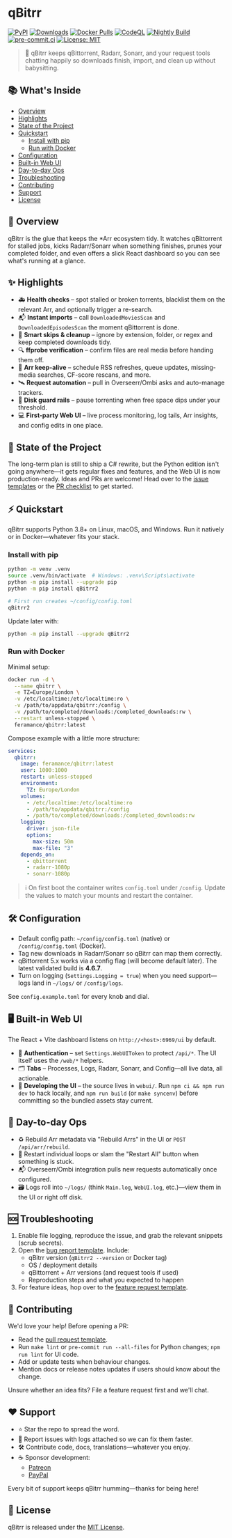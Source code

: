 # qBitrr

[![PyPI](https://img.shields.io/pypi/v/qBitrr2?label=PyPI)](https://pypi.org/project/qBitrr2/)
[![Downloads](https://img.shields.io/pypi/dm/qBitrr2)](https://pypi.org/project/qBitrr2/)
[![Docker Pulls](https://img.shields.io/docker/pulls/feramance/qbitrr.svg)](https://hub.docker.com/r/feramance/qbitrr)
[![CodeQL](https://github.com/Feramance/qBitrr/actions/workflows/codeql.yml/badge.svg?branch=master)](https://github.com/Feramance/qBitrr/actions/workflows/codeql.yml)
[![Nightly Build](https://github.com/Feramance/qBitrr/actions/workflows/nightly.yml/badge.svg?branch=master)](https://github.com/Feramance/qBitrr/actions/workflows/nightly.yml)
[![pre-commit.ci](https://results.pre-commit.ci/badge/github/Feramance/qBitrr/master.svg)](https://results.pre-commit.ci/latest/github/Feramance/qBitrr/master)
[![License: MIT](https://img.shields.io/pypi/l/qbitrr)](LICENSE)

> 🧩 qBitrr keeps qBittorrent, Radarr, Sonarr, and your request tools chatting happily so downloads finish, import, and clean up without babysitting.

## 📚 What's Inside
- [Overview](#-overview)
- [Highlights](#-highlights)
- [State of the Project](#-state-of-the-project)
- [Quickstart](#-quickstart)
  - [Install with pip](#install-with-pip)
  - [Run with Docker](#run-with-docker)
- [Configuration](#-configuration)
- [Built-in Web UI](#-built-in-web-ui)
- [Day-to-day Ops](#-day-to-day-ops)
- [Troubleshooting](#-troubleshooting)
- [Contributing](#-contributing)
- [Support](#-support)
- [License](#-license)

## 🧠 Overview
qBitrr is the glue that keeps the *Arr ecosystem tidy. It watches qBittorrent for stalled jobs, kicks Radarr/Sonarr when something finishes, prunes your completed folder, and even offers a slick React dashboard so you can see what's running at a glance.

## ✨ Highlights
- 🚑 **Health checks** – spot stalled or broken torrents, blacklist them on the relevant Arr, and optionally trigger a re-search.
- 📬 **Instant imports** – call `DownloadedMoviesScan` and `DownloadedEpisodesScan` the moment qBittorrent is done.
- 🧹 **Smart skips & cleanup** – ignore by extension, folder, or regex and keep completed downloads tidy.
- 🔍 **ffprobe verification** – confirm files are real media before handing them off.
- 🔄 **Arr keep-alive** – schedule RSS refreshes, queue updates, missing-media searches, CF-score rescans, and more.
- 🛰️ **Request automation** – pull in Overseerr/Ombi asks and auto-manage trackers.
- 💾 **Disk guard rails** – pause torrenting when free space dips under your threshold.
- 💻 **First-party Web UI** – live process monitoring, log tails, Arr insights, and config edits in one place.

## 📌 State of the Project
The long-term plan is still to ship a C# rewrite, but the Python edition isn't going anywhere—it gets regular fixes and features, and the Web UI is now production-ready. Ideas and PRs are welcome! Head over to the [issue templates](.github/ISSUE_TEMPLATE) or the [PR checklist](.github/pull_request_template.md) to get started.

## ⚡ Quickstart
qBitrr supports Python 3.8+ on Linux, macOS, and Windows. Run it natively or in Docker—whatever fits your stack.

### Install with pip
```bash
python -m venv .venv
source .venv/bin/activate  # Windows: .venv\Scripts\activate
python -m pip install --upgrade pip
python -m pip install qBitrr2

# First run creates ~/config/config.toml
qBitrr2
```

Update later with:
```bash
python -m pip install --upgrade qBitrr2
```

### Run with Docker
Minimal setup:
```bash
docker run -d \
  --name qbitrr \
  -e TZ=Europe/London \
  -v /etc/localtime:/etc/localtime:ro \
  -v /path/to/appdata/qbitrr:/config \
  -v /path/to/completed/downloads:/completed_downloads:rw \
  --restart unless-stopped \
  feramance/qbitrr:latest
```

Compose example with a little more structure:
```yaml
services:
  qbitrr:
    image: feramance/qbitrr:latest
    user: 1000:1000
    restart: unless-stopped
    environment:
      TZ: Europe/London
    volumes:
      - /etc/localtime:/etc/localtime:ro
      - /path/to/appdata/qbitrr:/config
      - /path/to/completed/downloads:/completed_downloads:rw
    logging:
      driver: json-file
      options:
        max-size: 50m
        max-file: "3"
    depends_on:
      - qbittorrent
      - radarr-1080p
      - sonarr-1080p
```

> ℹ️ On first boot the container writes `config.toml` under `/config`. Update the values to match your mounts and restart the container.

## 🛠️ Configuration
- Default config path: `~/config/config.toml` (native) or `/config/config.toml` (Docker).
- Tag new downloads in Radarr/Sonarr so qBitrr can map them correctly.
- qBittorrent 5.x works via a config flag (will become default later). The latest validated build is **4.6.7**.
- Turn on logging (`Settings.Logging = true`) when you need support—logs land in `~/logs/` or `/config/logs`.

See `config.example.toml` for every knob and dial.

## 🖥️ Built-in Web UI
The React + Vite dashboard listens on `http://<host>:6969/ui` by default.

- 🔐 **Authentication** – set `Settings.WebUIToken` to protect `/api/*`. The UI itself uses the `/web/*` helpers.
- 🗂️ **Tabs** – Processes, Logs, Radarr, Sonarr, and Config—all live data, all actionable.
- 🧪 **Developing the UI** – the source lives in `webui/`. Run `npm ci && npm run dev` to hack locally, and `npm run build` (or `make syncenv`) before committing so the bundled assets stay current.

## 🔁 Day-to-day Ops
- ♻️ Rebuild Arr metadata via "Rebuild Arrs" in the UI or `POST /api/arr/rebuild`.
- 🔁 Restart individual loops or slam the "Restart All" button when something is stuck.
- 📬 Overseerr/Ombi integration pulls new requests automatically once configured.
- 🗃️ Logs roll into `~/logs/` (think `Main.log`, `WebUI.log`, etc.)—view them in the UI or right off disk.

## 🆘 Troubleshooting
1. Enable file logging, reproduce the issue, and grab the relevant snippets (scrub secrets).
2. Open the [bug report template](.github/ISSUE_TEMPLATE/bug_report.yml). Include:
   - qBitrr version (`qBitrr2 --version` or Docker tag)
   - OS / deployment details
   - qBittorrent + Arr versions (and request tools if used)
   - Reproduction steps and what you expected to happen
3. For feature ideas, hop over to the [feature request template](.github/ISSUE_TEMPLATE/feature_request.yml).

## 🤝 Contributing
We'd love your help! Before opening a PR:
- Read the [pull request template](.github/pull_request_template.md).
- Run `make lint` or `pre-commit run --all-files` for Python changes; `npm run lint` for UI code.
- Add or update tests when behaviour changes.
- Mention docs or release notes updates if users should know about the change.

Unsure whether an idea fits? File a feature request first and we'll chat.

## ❤️ Support
- ⭐ Star the repo to spread the word.
- 🐛 Report issues with logs attached so we can fix them faster.
- 🛠️ Contribute code, docs, translations—whatever you enjoy.
- ☕ Sponsor development:
  - [Patreon](https://patreon.com/qBitrr)
  - [PayPal](https://www.paypal.me/feramance)

Every bit of support keeps qBitrr humming—thanks for being here!

## 📄 License
qBitrr is released under the [MIT License](LICENSE).
